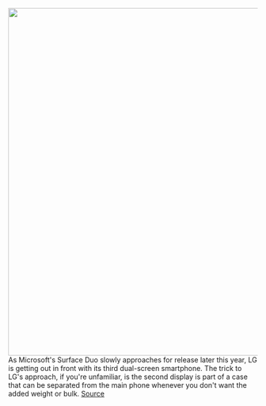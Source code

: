 <img src='https://cdn.vox-cdn.com/thumbor/SkxgDSb_DbKJq8bhjPmPEUXobHM=/0x0:2040x1360/1200x675/filters:focal(918x520:1244x846)/cdn.vox-cdn.com/uploads/chorus_image/image/66377135/cwelch_200218_3910_0011.0.jpg' width='700px' /><br/>
As Microsoft's Surface Duo slowly approaches for release later this year, LG is getting out in front with its third dual-screen smartphone. The trick to LG's approach, if you're unfamiliar, is the second display is part of a case that can be separated from the main phone whenever you don't want the added weight or bulk.
<a href='https://www.theverge.com/2020/2/26/21144177/lg-v60-thinq-5g-announced-camera-price-specs-dual-screen'> Source <a/>